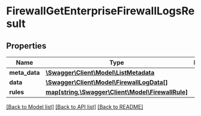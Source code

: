 # FirewallGetEnterpriseFirewallLogsResult

## Properties
Name | Type | Description | Notes
------------ | ------------- | ------------- | -------------
**meta_data** | [**\Swagger\Client\Model\ListMetadata**](ListMetadata.md) |  | [optional] 
**data** | [**\Swagger\Client\Model\FirewallLogData[]**](FirewallLogData.md) |  | [optional] 
**rules** | [**map[string,\Swagger\Client\Model\FirewallRule]**](FirewallRule.md) |  | [optional] 

[[Back to Model list]](../README.md#documentation-for-models) [[Back to API list]](../README.md#documentation-for-api-endpoints) [[Back to README]](../README.md)



